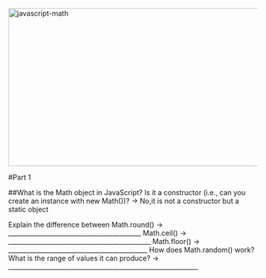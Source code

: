 <img src="https://socialify.git.ci/siyabongamasiya/javascript-math/image?language=1&owner=1&name=1&stargazers=1&theme=Light" alt="javascript-math" width="640" height="320" />
 
 #Part 1

##What is the Math object in JavaScript?
Is it a constructor (i.e., can you create an instance with new Math())?
→ No,it is not a constructor but a static object

Explain the difference between
Math.round() → __________________________________________
Math.ceil() → _____________________________________________
Math.floor() → ____________________________________________
How does Math.random() work?
What is the range of values it can produce?
→ ____________________________________________________________
